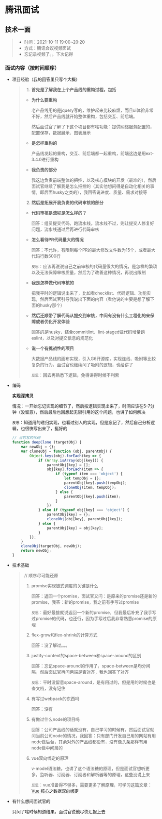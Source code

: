 # 腾讯面试

## 技术一面

> * 时间：2021-10-11 19:00~20:20
> * 方式：腾讯会议视频面试
> * 忘记录视频了。。下次记得

### 面试内容（按时间顺序）

* 项目经验（我的回答里只写个大概）

  > 1. __首先是了解我在上个产品线的重构过程，包括__
  >
  > * __为什么要重构__
  >
  >   老产品线用的是jquery写的，维护起来比较麻烦，而且ui体验非常不好，然后产品线就开始整体重构，包括交互、前后端。
  >
  >   然后面试官了解了下这个项目都有啥功能：提供网络服务配置的，配置保存，数据展示、图表展示
  >
  > * __是怎样重构的__
  >
  >   产品线发起的重构，交互、前后端都一起重构，前端这边是用ext-3.4.0进行重构
  >
  > * __我负责的部分__
  >
  >   我这边负责前端整体的把控，以及核心模块的开发（最难的），然后面试官继续了解我是怎么把控的（其实他想问得是自动化相关的事情，即后面husky之类的），我回答说进度、质量、需求对接等
  >
  > 2. __然后是拓展开我负责的代码审核的部分__
  >
  > * __代码审核是流程是怎么样的？__
  >
  >   回答：组员提交代码，跑流水线，流水线不过，则让提交人修复好问题，流水线通过后再进行代码审核
  >
  > * __怎么看待PR代码量大的情况__
  >
  >   回答：不允许，有限制每个PR的最大修改文件数为15个，或者最大代码行数500行
  >
  >   `反思`：应该再说说自己之前审核的代码量很大的情况，是怎样的繁琐以及无法保障审核质量，然后为了改善这种情况，再说出限制
  >
  > * __我是怎样做代码审核的__
  >
  >   把我平时的逻辑说出来了，比如看checklist、代码逻辑、功能实现，然后面试官引导我说出下面的内容（看他说的主要是想了解下面的husky那个）
  >
  > * __然后还顺带了解代码从提交到审核，中间有没有什么工程化的来保障或者优化开发体验__
  >
  >   回答的是husky，结合commitlint、lint-staged做代码增量跑eslint，以及对提交信息的规范化
  >
  > * __说一个有挑战性的项目__
  >
  >   大数据产品线的画布实现，引入G6开源库，实现连线、吸附等比较复杂的行为，面试官也继续问了吸附的逻辑，也给讲了
  >
  >   `反思`：回去再熟悉下逻辑，免得讲得时候不利索

* 编码

  __实现深拷贝__

  情况：一开始忘记实现的细节了，然后按逻辑实现出来了，时间应该在5-7分钟（没留意），然后最后也回想起无限引用的这个问题，也讲了如何解决

  `反思`：知道用的递归实现，也看过别人的实现，但是忘记了，然后自己分析逻辑，也很快写出来了，挺好的

  ```javascript
  // 当时写的代码
  function deepClone (targetObj) {
      var newObj = {};
      var cloneObj = function (obj, parentObj) {
          Object.keys(obj).forEach(key => {
              if (Array.isArray(obj[key])) {
                  parentObj[key] = [];
                  obj[key].forEach(item => {
                      if (typeof item === 'object') {
                          let tempObj = {};
                          parentObj[key].push(tempObj);
                          cloneObj(item, tempObj);
                      } else {
                          parentObj[key].push(item);
                      }
                  })
              } else if (typeof obj[key] === 'object') {
                  parentObj[key] = {};
                  cloneObj(obj[key], parentObj[key]);
              } else {
                  parentObj[key] = obj[key];
              }
          });
      }
      cloneObj(targetObj, newObj);
      return newObj;
  }
  ```

  

* 技术基础

  > // 顺序尽可能还原
  >
  > 1. promise实现链式调度的关键是什么
  >
  >    回答：返回一个promise，面试官又问：是原来的promise还是新的promise，我答：新的promise，我之前有手写过promise
  >
  >    `反思`：最好最接就说返回一个新的promise，但我最后补充了我手写过promise的代码，也还行，因为手写过后我非常熟悉promise的原理
  >
  > 2. flex-grow和flex-shrink的计算方式
  >
  >    回答：没了解过。。。
  >
  > 3. justify-content的space-between和space-around的区别
  >
  >    回答：忘记space-around的作用了，space-between是均分间隔，然后面试官再问两端是否对齐，我也回答了对齐
  >
  >    `反思`：平时没留意space-around，是有用过的，但是用的时候也是查文档，没有记住
  >
  > 4. 有写过webpack的东西吗
  >
  >    回答：没有
  >
  > 5. 有做过什么node的项目吗
  >
  >    回答：公司产品线的话就没有，自己学习的时候有，然后面试官就问当前公司node的情况，我回答：只有部门开发自己用的网站有用node做后台，其余对外的产品线都没有，没有像头条那样有用node做中间层的
  >    
  > 6. vue双向绑定的原理
  >
  >    v-model语法糖，也讲了这个语法糖的原理，但是面试官想听更多，监听器、订阅器、订阅者和解析器等的原理，这些没说上来
  >
  >    `反思`：vue准备得不够多，需要更多了解原理，可学习这篇文章：[Vue 核心之数据双向绑定](https://juejin.cn/post/6844903903822086151#heading-1)

* 有什么想问面试官的

  只问了啥时候知道结果，面试官说他尽快汇报上去

